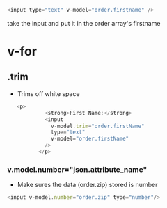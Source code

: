 ```javascript
<input type="text" v-model="order.firstname" /> 
```
take the input and put it in the order array's firstname  

# v-for


## .trim
- Trims off white space
```javascript
   <p>
            <strong>First Name:</strong>
            <input
              v-model.trim="order.firstName"
              type="text"
              v-model="order.firstName"
            />
          </p>
```

### v.model.number="json.attribute_name"
- Make sures the data (order.zip) stored is number 
```javascript
<input v-model.number="order.zip" type="number"/>
```
